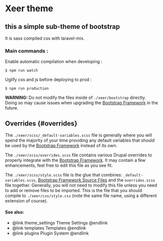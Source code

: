 
# Xeer theme

## this a simple sub-theme of bootstrap

It is sass compiled css with laravel-mix.

### Main commands :
Enable automatic compilation when developing :

`$ npm run watch`

Uglify css and js before deploying to prod :

`$ npm run production`



**WARNING:** Do not modify the files inside of
`./xeer/bootstrap` directly. Doing so may cause issues when upgrading the
[Bootstrap Framework] in the future.

## Overrides {#overrides}
The `./xeer/scss/_default-variables.scss` file is generally where you will
spend the majority of your time providing any default variables that should be
used by the [Bootstrap Framework] instead of its own.

The `./xeer/scss/overrides.scss` file contains various Drupal overrides to
properly integrate with the [Bootstrap Framework]. It may contain a few
enhancements, feel free to edit this file as you see fit.

The `./xeer/scss/style.scss` file is the glue that combines:
`_default-variables.scss`, [Bootstrap Framework Source Files] and the 
`overrides.scss` file together. Generally, you will not need to modify this
file unless you need to add or remove files to be imported. This is the file
that you should compile to `./xeer/css/style.css` (note the same file
name, using a different extension of course).

#### See also:
- @link theme_settings Theme Settings @endlink
- @link templates Templates @endlink
- @link plugins Plugin System @endlink

[Bootstrap Framework]: https://getbootstrap.com/docs/3.4/
[Bootstrap Framework Source Files]: https://github.com/twbs/bootstrap-sass
[Sass]: http://sass-lang.com
